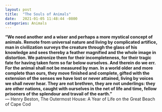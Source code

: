 ```yaml
---
layout: post
title:  "The Souls of Animals"
date:   2021-01-05 11:48:44 -0800
categories: Animals
---
```


**“We need another and a wiser and perhaps a more mystical concept of animals. Remote from universal nature and living by complicated artifice, man in civilization surveys the creature through the glass of his knowledge and sees thereby a feather magnified and the whole image in distortion. We patronize them for their incompleteness, for their tragic fate for having taken form so far below ourselves. And therein do we err. For the animal shall not be measured by man. In a world older and more complete than ours, they move finished and complete, gifted with the extension of the senses we have lost or never attained, living by voices we shall never hear. They are not brethren, they are not underlings: they are other nations, caught with ourselves in the net of life and time, fellow prisoners of the splendour and travail of the earth.”**<br>
― Henry Beston, The Outermost House: A Year of Life on the Great Beach of Cape Cod 

 
